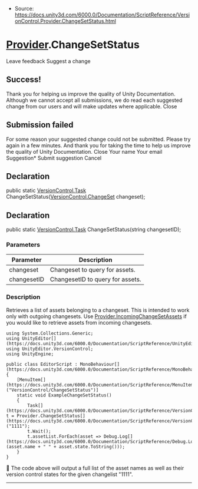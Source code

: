 * Source: https://docs.unity3d.com/6000.0/Documentation/ScriptReference/VersionControl.Provider.ChangeSetStatus.html

#  [Provider](https://docs.unity3d.com/6000.0/Documentation/ScriptReference/VersionControl.Provider.html).ChangeSetStatus
Leave feedback
Suggest a change
## Success!
Thank you for helping us improve the quality of Unity Documentation. Although we cannot accept all submissions, we do read each suggested change from our users and will make updates where applicable.
Close
## Submission failed
For some reason your suggested change could not be submitted. Please <a>try again</a> in a few minutes. And thank you for taking the time to help us improve the quality of Unity Documentation.
Close
Your name Your email Suggestion* Submit suggestion
Cancel
## Declaration
public static [VersionControl.Task](https://docs.unity3d.com/6000.0/Documentation/ScriptReference/VersionControl.Task.html) ChangeSetStatus([VersionControl.ChangeSet](https://docs.unity3d.com/6000.0/Documentation/ScriptReference/VersionControl.ChangeSet.html) changeset); 
## Declaration
public static [VersionControl.Task](https://docs.unity3d.com/6000.0/Documentation/ScriptReference/VersionControl.Task.html) ChangeSetStatus(string changesetID); 
### Parameters
Parameter | Description  
---|---  
changeset | Changeset to query for assets.  
changesetID | ChangesetID to query for assets.  
### Description
Retrieves a list of assets belonging to a changeset.
This is intended to work only with outgoing changesets. Use [Provider.IncomingChangeSetAssets](https://docs.unity3d.com/6000.0/Documentation/ScriptReference/VersionControl.Provider.IncomingChangeSetAssets.html) if you would like to retrieve assets from incoming changesets.
```
using System.Collections.Generic;
using UnityEditor[](https://docs.unity3d.com/6000.0/Documentation/ScriptReference/UnityEditor.html);
using UnityEditor.VersionControl;
using UnityEngine;  
  
public class EditorScript : MonoBehaviour[](https://docs.unity3d.com/6000.0/Documentation/ScriptReference/MonoBehaviour.html)
{
    [MenuItem[](https://docs.unity3d.com/6000.0/Documentation/ScriptReference/MenuItem.html)("VersionControl/ChangeSetStatus")]
    static void ExampleChangeSetStatus()
    {
        Task[](https://docs.unity3d.com/6000.0/Documentation/ScriptReference/VersionControl.Task.html) t = Provider.ChangeSetStatus[](https://docs.unity3d.com/6000.0/Documentation/ScriptReference/VersionControl.Provider.ChangeSetStatus.html)("1111");
        t.Wait();
        t.assetList.ForEach(asset => Debug.Log[](https://docs.unity3d.com/6000.0/Documentation/ScriptReference/Debug.Log.html)(asset.name + " " + asset.state.ToString()));
    }
}

```

The code above will output a full list of the asset names as well as their version control states for the given changelist "1111".
* * *
